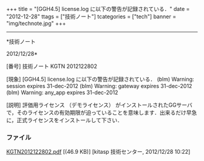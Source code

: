 ﻿+++
title = "[GGH4.5] license.log に以下の警告が記録されている．"
date = "2012-12-28"
ttags = ["技術ノート"]
tcategories = ["tech"]
banner = "img/technote.jpg"
+++

-----------------------------------------------------------------------------------------------------------------------------

*技術ノート

2012/12/28*


[番号]
技術ノート KGTN 2012122802

[現象]
[GGH4.5] license.log に以下の警告が記録されている．
(blm) Warning: session expires 31-dec-2012
(blm) Warning: gateway expires 31-dec-2012
(blm) Warning: any_app expires 31-dec-2012

[説明]
評価用ライセンス （デモライセンス）
がインストールされたGGサーバで，そのライセンスの有効期限が迫っていることを意味します．出来るだけ早急に，正式ライセンスをインストールして下さい．


### ファイル

 
 


[KGTN2012122802.pdf](http://techreport.kitasp.net/attachments/download/1165/KGTN2012122802.pdf)
 [(46.9 KB)] [kitasp 技術センター, 2012/12/28
10:22]


 


 

